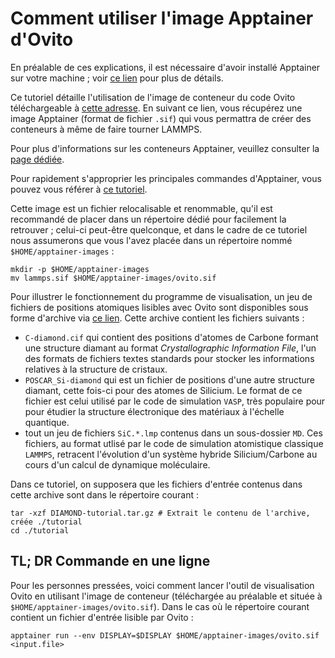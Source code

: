 # Comment utiliser l'image Apptainer d'Ovito

En préalable de ces explications, il est nécessaire d'avoir installé Apptainer sur votre machine ; voir [ce lien](https://www.apptainer-images.diamond.fr/install-apptainer/FR) pour plus de détails.

Ce tutoriel détaille l'utilisation de l'image de conteneur du code Ovito téléchargeable à [cette adresse](https://www.apptainer-images.diamond.fr/ovito). En suivant ce lien, vous récupérez une image Apptainer (format de fichier `.sif`) qui vous permattra de créer des conteneurs à même de faire tourner LAMMPS.

Pour plus d'informations sur les conteneurs Apptainer, veuillez consulter la [page dédiée](https://www.apptainer-images.diamond.fr/apptainer-containers/FR).

Pour rapidement s'approprier les principales commandes d'Apptainer, vous pouvez vous référer à [ce tutoriel](https://www.apptainer-images.diamond.fr/apptainer-tutorial/FR).

Cette image est un fichier relocalisable et renommable, qu'il est recommandé de placer dans un répertoire dédié pour facilement la retrouver ; celui-ci peut-être quelconque, et dans le cadre de ce tutoriel nous assumerons que vous l'avez placée dans un répertoire nommé `$HOME/apptainer-images` :
```
mkdir -p $HOME/apptainer-images
mv lammps.sif $HOME/apptainer-images/ovito.sif
```

Pour illustrer le fonctionnement du programme de visualisation, un jeu de fichiers de positions atomiques lisibles avec Ovito sont disponibles sous forme d'archive via [ce lien](https://www.tutoriels.diamond.fr/ovito-inputs). Cette archive contient les fichiers suivants :
* `C-diamond.cif` qui contient des positions d'atomes de Carbone formant une structure diamant au format *Crystallographic Information File*, l'un des formats de fichiers textes standards pour stocker les informations relatives à la structure de cristaux.
* `POSCAR_Si-diamond` qui est un fichier de positions d'une autre structure diamant, cette fois-ci pour des atomes de Silicium. Le format de ce fichier est celui utilisé par le code de simulation `VASP`, très populaire pour pour étudier la structure électronique des matériaux à l'échelle quantique.
* tout un jeu de fichiers `SiC.*.lmp` contenus dans un sous-dossier `MD`. Ces fichiers, au format utlisé par le code de simulation atomistique classique `LAMMPS`, retracent l'évolution d'un système hybride Silicium/Carbone au cours d'un calcul de dynamique moléculaire.

Dans ce tutoriel, on supposera que les fichiers d'entrée contenus dans cette archive sont dans le répertoire courant :
```
tar -xzf DIAMOND-tutorial.tar.gz # Extrait le contenu de l'archive, créée ./tutorial
cd ./tutorial
```

## TL; DR Commande en une ligne
Pour les personnes pressées, voici comment lancer l'outil de visualisation Ovito en utilisant l'image de conteneur (téléchargée au préalable et située à `$HOME/apptainer-images/ovito.sif`). Dans le cas où le répertoire courant contient un fichier d'entrée lisible par Ovito :
```
apptainer run --env DISPLAY=$DISPLAY $HOME/apptainer-images/ovito.sif <input.file>
```